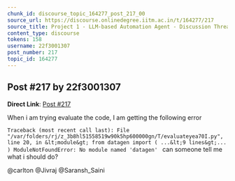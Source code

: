 ```yaml
---
chunk_id: discourse_topic_164277_post_217_00
source_url: https://discourse.onlinedegree.iitm.ac.in/t/164277/217
source_title: Project 1 - LLM-based Automation Agent - Discussion Thread [TDS Jan 2025]
content_type: discourse
tokens: 158
username: 22f3001307
post_number: 217
topic_id: 164277
---
```


## Post #217 by 22f3001307

**Direct Link**: [Post #217](https://discourse.onlinedegree.iitm.ac.in/t/164277/217)

When i am trying evaluate the code, I am getting the following error

`Traceback (most recent call last):
 File "/var/folders/rj/z_3b8hl51558519w90k5hp600000gn/T/evaluateyea70I.py", line 20, in &lt;module&gt;
 from datagen import (
 ...&lt;9 lines&gt;...
 )
ModuleNotFoundError: No module named 'datagen'
`
can someone tell me what i should do?

@carlton @Jivraj @Saransh_Saini
